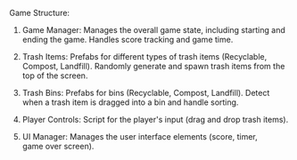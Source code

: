 Game Structure:
1. Game Manager:
Manages the overall game state, including starting and ending the game.
Handles score tracking and game time.

2. Trash Items:
Prefabs for different types of trash items (Recyclable, Compost, Landfill).
Randomly generate and spawn trash items from the top of the screen.

3. Trash Bins:
Prefabs for bins (Recyclable, Compost, Landfill).
Detect when a trash item is dragged into a bin and handle sorting.

4. Player Controls:
Script for the player's input (drag and drop trash items).

5. UI Manager:
Manages the user interface elements (score, timer, game over screen).
